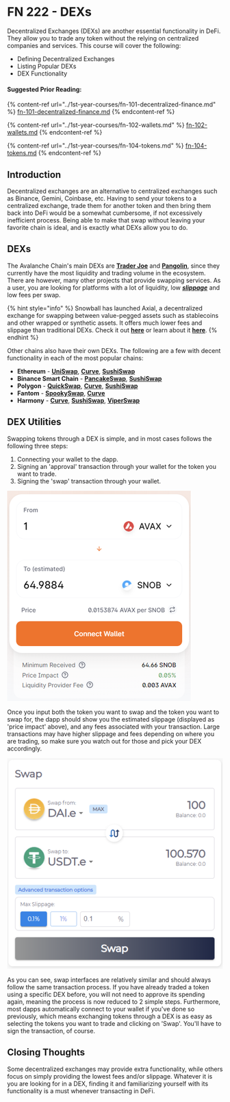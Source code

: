 # FN 222 - DEXs

Decentralized Exchanges (DEXs) are another essential functionality in DeFi. They allow you to trade any token without the relying on centralized companies and services. This course will cover the following:

* Defining Decentralized Exchanges
* Listing Popular DEXs
* DEX Functionality

#### Suggested Prior Reading:

{% content-ref url="../1st-year-courses/fn-101-decentralized-finance.md" %}
[fn-101-decentralized-finance.md](../1st-year-courses/fn-101-decentralized-finance.md)
{% endcontent-ref %}

{% content-ref url="../1st-year-courses/fn-102-wallets.md" %}
[fn-102-wallets.md](../1st-year-courses/fn-102-wallets.md)
{% endcontent-ref %}

{% content-ref url="../1st-year-courses/fn-104-tokens.md" %}
[fn-104-tokens.md](../1st-year-courses/fn-104-tokens.md)
{% endcontent-ref %}

## Introduction

Decentralized exchanges are an alternative to centralized exchanges such as Binance, Gemini, Coinbase, etc. Having to send your tokens to a centralized exchange, trade them for another token and then bring them back into DeFi would be a somewhat cumbersome, if not excessively inefficient process. Being able to make that swap without leaving your favorite chain is ideal, and is exactly what DEXs allow you to do.

## DEXs

The Avalanche Chain's main DEXs are [**Trader Joe**](https://www.traderjoexyz.com/#/trade) and [**Pangolin**](https://app.pangolin.exchange/#/swap), since they currently have the most liquidity and trading volume in the ecosystem. There are however, many other projects that provide swapping services. As a user, you are looking for platforms with a lot of liquidity, low [_**slippage**_](../../resources/defi-glossary.md#slippage) and low fees per swap.

{% hint style="info" %}
Snowball has launched Axial, a decentralized exchange for swapping between value-pegged assets such as stablecoins and other wrapped or synthetic assets. It offers much lower fees and slippage than traditional DEXs. Check it out [**here**](https://axial.exchange) or learn about it [**here**](https://docs.axial.exchange).
{% endhint %}

Other chains also have their own DEXs. The following are a few with decent functionality in each of the most popular chains:

* **Ethereum** - [**UniSwap**](https://app.uniswap.org/#/swap), [**Curve**](https://curve.fi), [**SushiSwap**](https://app.sushi.com/swap)
* **Binance Smart Chain** - [**PancakeSwap**](https://pancakeswap.finance/swap), [**SushiSwap**](https://app.sushi.com/swap)
* **Polygon** - [**QuickSwap**](https://quickswap.exchange/#/swap), [**Curve**](https://polygon.curve.fi), [**SushiSwap**](https://app.sushi.com/swap)
* **Fantom** - [**SpookySwap**](https://spookyswap.finance/swap), [**Curve**](https://ftm.curve.fi)
* **Harmony** - [**Curve**](https://harmony.curve.fi), [**SushiSwap**](https://app.sushi.com/swap), [**ViperSwap**](https://viperswap.one/#/swap)

## DEX Utilities

Swapping tokens through a DEX is simple, and in most cases follows the following three steps:

1. Connecting your wallet to the dapp.
2. Signing an 'approval' transaction through your wallet for the token you want to trade.
3. Signing the 'swap' transaction through your wallet.

![Trading 1 AVAX for SNOB on Pangolin](<../../.gitbook/assets/image (11) (1) (1) (1) (1).png>)

Once you input both the token you want to swap and the token you want to swap for, the dapp should show you the estimated slippage (displayed as 'price impact' above), and any fees associated with your transaction. Large transactions may have higher slippage and fees depending on where you are trading, so make sure you watch out for those and pick your DEX accordingly.

![Trading 100 DAI.e for USDT.e on Snowball's StableVault (Now Deprecated)](<../../.gitbook/assets/image (15) (1) (1).png>)

As you can see, swap interfaces are relatively similar and should always follow the same transaction process. If you have already traded a token using a specific DEX before, you will not need to approve its spending again, meaning the process is now reduced to 2 simple steps. Furthermore, most dapps automatically connect to your wallet if you've done so previously, which means exchanging tokens through a DEX is as easy as selecting the tokens you want to trade and clicking on 'Swap'. You'll have to sign the transaction, of course.

## Closing Thoughts

Some decentralized exchanges may provide extra functionality, while others focus on simply providing the lowest fees and/or slippage. Whatever it is you are looking for in a DEX, finding it and familiarizing yourself with its functionality is a must whenever transacting in DeFi.
